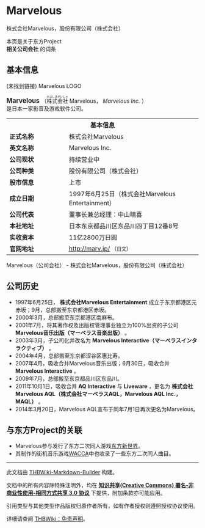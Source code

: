 # Marvelous

<!-- source html: G:\repos\THBWiki-Markdown-Builder\THBWikiMarkdown\Temp\main\6\60\ns0%3AMarvelous.html -->

株式会社Marvelous，股份有限公司（株式会社）

本页是关于东方Project  
 **相关公司会社** 的词条
## 基本信息
 (未找到链接)  Marvelous LOGO
  
<big> **Marvelous** </big>（<ruby lang="ja"><rb>株式会社</rb><rp> (</rp><rt>かぶしきがいしゃ</rt><rp>) </rp></ruby>
Marvelous， *Marvelous Inc.* ）  
是日本一家影音及游戏软件公司。
  


<table>
<tbody><tr>
<th colspan="2">基本信息</th>
</tr>
<tr>
<td style="width:140px"><b>正式名称</b></td><td style="min-width:300px">株式会社Marvelous</td></tr><tr><td><b>英文名称</b></td><td>Marvelous Inc.</td></tr><tr><td><b>公司现状</b></td><td>持续营业中</td></tr><tr><td><b>公司种类</b></td><td>股份有限公司（株式会社）</td></tr><tr><td><b>股市信息</b></td><td>上市</td></tr><tr><td><b>成立日期</b></td><td>1997年6月25日（株式会社Marvelous Entertainment）</td></tr><tr><td><b>公司代表</b></td><td>董事长兼总经理：中山晴喜</td></tr><tr><td><b>本社地址</b></td><td>日本东京都品川区东品川四丁目12番8号</td></tr><tr><td><b>实收资本</b></td><td>11亿2800万日圆</td></tr><tr><td><b>官网地址</b></td><td><a rel="nofollow" class="external free" href="http://marv.jp/">http://marv.jp/</a> <span style="font-family: sans-serif; cursor: default; color:#555; font-size: 0.8em; bottom: 0.1em; font-weight: bold;" title="连接到日文网页">（日文）</span></td></tr></tbody></table>

Marvelous（公司会社） - 株式会社Marvelous，股份有限公司（株式会社）
## 公司历史
- 1997年6月25日， **株式会社Marvelous Entertainment** 成立于东京都港区元赤坂；9月，总部搬至东京都港区赤坂。
- 2000年3月，总部搬至东京都港区南麻布。
- 2001年7月，将其著作权及出版权管理事业独立为100%出资的子公司 **Marvelous音乐出版（マーベラス音楽出版）** 。
- 2003年3月，子公司化并改名为 **Marvelous Interactive（マーベラスインタラクティブ）** 。
- 2004年4月，总部搬至东京都涩谷区惠比寿。
- 2007年4月，吸收合并Marvelous音乐出版；6月30日，吸收合并 **Marvelous Interactive** 。
- 2009年7月，总部搬至东京都品川区东品川。
- 2011年10月1日，吸收合并 **AQ Interactive** 与 **Liveware** ，更名为 **株式会社Marvelous AQL（株式会社マーベラスAQL，Marvelous AQL Inc.，MAQL）** 。
- 2014年3月20日，Marvelous AQL宣布于同年7月1日再次更名为Marvelous。

## 与东方Project的关联
- Marvelous参与发行了东方二次同人游戏[东方新世界](./東方シンセカイ.md)。
- 其制作的街机音乐游戏[WACCA](./WACCA.md)中也收录了一些东方二次同人曲目。





---

此文档由 [THBWiki-Markdown-Builder](https://github.com/Delsin-Yu/THBWiki-Markdown-Builder) 构建。

文档中的所有内容除特殊注明外，均在 [**知识共享(Creative Commons) 署名-非商业性使用-相同方式共享 3.0 协议**](https://creativecommons.org/licenses/by-sa/3.0/deed.zh-hans) 下提供，附加条款亦可能应用。

引用类型与其他类型作品版权归原作者所有，如有作者授权则遵照授权协议使用。

详细请查阅 [THBWiki：免责声明](https://thbwiki.cc/THBWiki:%E5%85%8D%E8%B4%A3%E5%A3%B0%E6%98%8E)。

